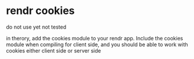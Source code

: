 # rendr cookies

do not use yet not tested

in therory, add the cookies module to your rendr app. Include the cookies module when compiling for client side, and you should be able to work with cookies either client side or server side


